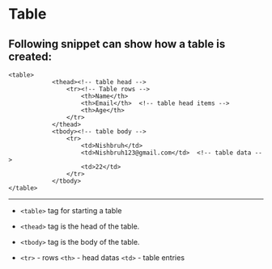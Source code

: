 # Table

## Following snippet can show how a table is created:
```
<table>
			<thead><!-- table head -->
				<tr><!-- Table rows -->
					<th>Name</th>	
					<th>Email</th>	<!-- table head items -->
					<th>Age</th>
				</tr>
			</thead>
			<tbody><!-- table body -->
				<tr>
					<td>Nishbruh</td>
					<td>Nishbruh123@gmail.com</td>	<!-- table data -->
					<td>22</td>
				</tr>
			</tbody>
</table>
``` 

---

* `<table>` tag for starting a table

* `<thead>` tag is the head of the table.

* `<tbody>` tag is the body of the table.

* `<tr>` - rows `<th>` - head datas `<td>` - table entries
